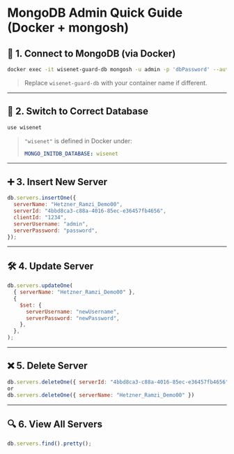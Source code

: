 # MongoDB Admin Quick Guide (Docker + mongosh)

## 🔐 1. Connect to MongoDB (via Docker)

```bash
docker exec -it wisenet-guard-db mongosh -u admin -p 'dbPassword' --authenticationDatabase admin
```

> Replace `wisenet-guard-db` with your container name if different.

---

## 🧭 2. Switch to Correct Database

```js
use wisenet
```

> `"wisenet"` is defined in Docker under:
>
> ```yaml
> MONGO_INITDB_DATABASE: wisenet
> ```

---

## ➕ 3. Insert New Server

```js
db.servers.insertOne({
  serverName: "Hetzner_Ramzi_Demo00",
  serverId: "4bbd8ca3-c88a-4016-85ec-e36457fb4656",
  clientId: "1234",
  serverUsername: "admin",
  serverPassword: "password",
});
```

---

## 🛠️ 4. Update Server

```js
db.servers.updateOne(
  { serverName: "Hetzner_Ramzi_Demo00" },
  {
    $set: {
      serverUsername: "newUsername",
      serverPassword: "newPassword",
    },
  },
);
```

---

## ❌ 5. Delete Server

```js
db.servers.deleteOne({ serverId: "4bbd8ca3-c88a-4016-85ec-e36457fb4656" })
or
db.servers.deleteOne({ serverName: "Hetzner_Ramzi_Demo00" })
```

---

## 🔍 6. View All Servers

```js
db.servers.find().pretty();
```
